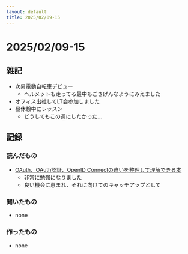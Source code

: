```yaml
---
layout: default
title: 2025/02/09-15
---
```


# 2025/02/09-15

## 雑記

* 次男電動自転車デビュー
  * ヘルメットも走ってる最中もごきげんなようにみえました
* オフィス出社してLT会参加しました
* 昼休憩中にレッスン
  * どうしてもこの週にしたかった…

## 記録

### 読んだもの

* [OAuth、OAuth認証、OpenID Connectの違いを整理して理解できる本](https://authya.booth.pm/items/1550861)
  * 非常に勉強になりました
  * 良い機会に恵まれ、それに向けてのキャッチアップとして

### 聞いたもの

* none

### 作ったもの

* none
